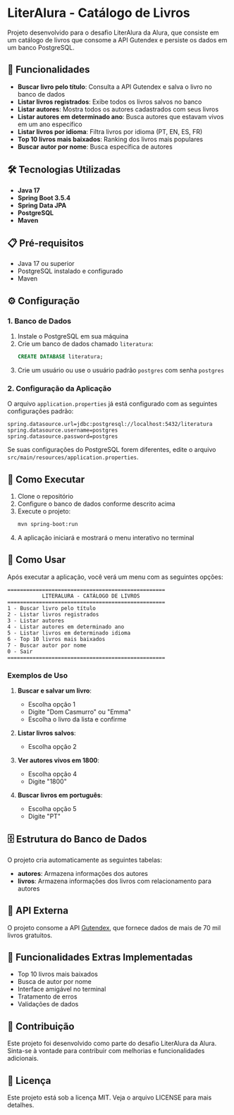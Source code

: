 # LiterAlura - Catálogo de Livros

Projeto desenvolvido para o desafio LiterAlura da Alura, que consiste em um catálogo de livros que consome a API Gutendex e persiste os dados em um banco PostgreSQL.

## 🚀 Funcionalidades

- **Buscar livro pelo título**: Consulta a API Gutendex e salva o livro no banco de dados
- **Listar livros registrados**: Exibe todos os livros salvos no banco
- **Listar autores**: Mostra todos os autores cadastrados com seus livros
- **Listar autores em determinado ano**: Busca autores que estavam vivos em um ano específico
- **Listar livros por idioma**: Filtra livros por idioma (PT, EN, ES, FR)
- **Top 10 livros mais baixados**: Ranking dos livros mais populares
- **Buscar autor por nome**: Busca específica de autores

## 🛠️ Tecnologias Utilizadas

- **Java 17**
- **Spring Boot 3.5.4**
- **Spring Data JPA**
- **PostgreSQL**
- **Maven**

## 📋 Pré-requisitos

- Java 17 ou superior
- PostgreSQL instalado e configurado
- Maven

## ⚙️ Configuração

### 1. Banco de Dados

1. Instale o PostgreSQL em sua máquina
2. Crie um banco de dados chamado `literatura`:
   ```sql
   CREATE DATABASE literatura;
   ```
3. Crie um usuário ou use o usuário padrão `postgres` com senha `postgres`

### 2. Configuração da Aplicação

O arquivo `application.properties` já está configurado com as seguintes configurações padrão:

```properties
spring.datasource.url=jdbc:postgresql://localhost:5432/literatura
spring.datasource.username=postgres
spring.datasource.password=postgres
```

Se suas configurações do PostgreSQL forem diferentes, edite o arquivo `src/main/resources/application.properties`.

## 🚀 Como Executar

1. Clone o repositório
2. Configure o banco de dados conforme descrito acima
3. Execute o projeto:
   ```bash
   mvn spring-boot:run
   ```
4. A aplicação iniciará e mostrará o menu interativo no terminal

## 📖 Como Usar

Após executar a aplicação, você verá um menu com as seguintes opções:

```
==================================================
           LITERALURA - CATÁLOGO DE LIVROS
==================================================
1 - Buscar livro pelo título
2 - Listar livros registrados
3 - Listar autores
4 - Listar autores em determinado ano
5 - Listar livros em determinado idioma
6 - Top 10 livros mais baixados
7 - Buscar autor por nome
0 - Sair
==================================================
```

### Exemplos de Uso

1. **Buscar e salvar um livro**:
   - Escolha opção 1
   - Digite "Dom Casmurro" ou "Emma"
   - Escolha o livro da lista e confirme

2. **Listar livros salvos**:
   - Escolha opção 2

3. **Ver autores vivos em 1800**:
   - Escolha opção 4
   - Digite "1800"

4. **Buscar livros em português**:
   - Escolha opção 5
   - Digite "PT"

## 🗄️ Estrutura do Banco de Dados

O projeto cria automaticamente as seguintes tabelas:

- **autores**: Armazena informações dos autores
- **livros**: Armazena informações dos livros com relacionamento para autores

## 🔧 API Externa

O projeto consome a API [Gutendex](https://gutendex.com/), que fornece dados de mais de 70 mil livros gratuitos.

## 📝 Funcionalidades Extras Implementadas

- Top 10 livros mais baixados
- Busca de autor por nome
- Interface amigável no terminal
- Tratamento de erros
- Validações de dados

## 🤝 Contribuição

Este projeto foi desenvolvido como parte do desafio LiterAlura da Alura. Sinta-se à vontade para contribuir com melhorias e funcionalidades adicionais.

## 📄 Licença

Este projeto está sob a licença MIT. Veja o arquivo LICENSE para mais detalhes.
